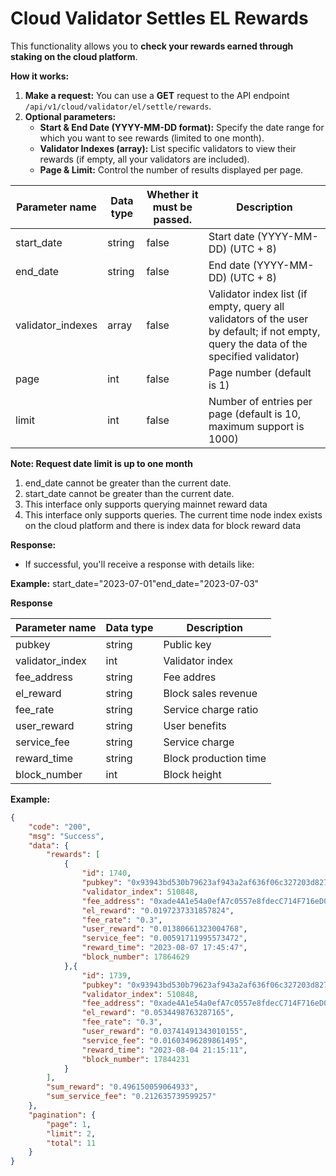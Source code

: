 # Cloud Validator Settles EL Rewards

This functionality allows you to **check your rewards earned through staking on the cloud platform**.

**How it works:**

1. **Make a request:** You can use a **GET** request to the API endpoint `/api/v1/cloud/validator/el/settle/rewards`.
2. **Optional parameters:**
   * **Start & End Date (YYYY-MM-DD format):** Specify the date range for which you want to see rewards (limited to one month).
   * **Validator Indexes (array):** List specific validators to view their rewards (if empty, all your validators are included).
   * **Page & Limit:** Control the number of results displayed per page.

| **Parameter name** | **Data type** | **Whether it must be passed.** | **Description**                                                                                                                       |
| ------------------ | ------------- | ------------------------------ | ------------------------------------------------------------------------------------------------------------------------------------- |
| start\_date        | string        | false                          | Start date (YYYY-MM-DD) (UTC + 8)                                                                                                     |
| end\_date          | string        | false                          | End date (YYYY-MM-DD) (UTC + 8)                                                                                                       |
| validator\_indexes | array         | false                          | Validator index list (if empty, query all validators of the user by default; if not empty, query the data of the specified validator) |
| page               | int           | false                          | Page number (default is 1)                                                                                                            |
| limit              | int           | false                          | Number of entries per page (default is 10, maximum support is 1000)                                                                   |

**Note: Request date limit is up to one month**

1. end\_date cannot be greater than the current date.
2. start\_date cannot be greater than the current date.
3. This interface only supports querying mainnet reward data
4. This interface only supports queries. The current time node index exists on the cloud platform and there is index data for block reward data

**Response:**

* If successful, you'll receive a response with details like:

**Example:** start\_date="2023-07-01"end\_date="2023-07-03"

**Response**

| **Parameter name** | **Data type** | **Description**       |
| ------------------ | ------------- | --------------------- |
| pubkey             | string        | Public key            |
| validator\_index   | int           | Validator index       |
| fee\_address       | string        | Fee addres            |
| el\_reward         | string        | Block sales revenue   |
| fee\_rate          | string        | Service charge ratio  |
| user\_reward       | string        | User benefits         |
| service\_fee       | string        | Service charge        |
| reward\_time       | string        | Block production time |
| block\_number      | int           | Block height          |

**Example:**

```JSON
{
    "code": "200",
    "msg": "Success",
    "data": {
        "rewards": [
            {
                "id": 1740,
                "pubkey": "0x93943bd530b79623af943a2af636f06c327203d82784fafda621439438c418bd8d26c82061bbc956fc7f0f8ddb138173",
                "validator_index": 510848,
                "fee_address": "0xade4A1e54a0efA7c0557e8fdecC714F716eD0Be6",
                "el_reward": "0.0197237331857824",
                "fee_rate": "0.3",
                "user_reward": "0.01380661323004768",
                "service_fee": "0.00591711995573472",
                "reward_time": "2023-08-07 17:45:47",
                "block_number": 17864629
            },{
                "id": 1739,
                "pubkey": "0x93943bd530b79623af943a2af636f06c327203d82784fafda621439438c418bd8d26c82061bbc956fc7f0f8ddb138173",
                "validator_index": 510848,
                "fee_address": "0xade4A1e54a0efA7c0557e8fdecC714F716eD0Be6",
                "el_reward": "0.0534498763287165",
                "fee_rate": "0.3",
                "user_reward": "0.03741491343010155",
                "service_fee": "0.01603496289861495",
                "reward_time": "2023-08-04 21:15:11",
                "block_number": 17844231
            }
        ],
        "sum_reward": "0.496150059064933",
        "sum_service_fee": "0.212635739599257"
    },
    "pagination": {
        "page": 1,
        "limit": 2,
        "total": 11
    }
}
```
